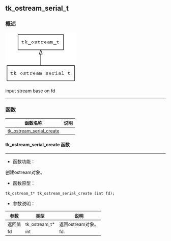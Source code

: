 ## tk\_ostream\_serial\_t
### 概述
![image](images/tk_ostream_serial_t_0.png)


 input stream base on fd



----------------------------------
### 函数
<p id="tk_ostream_serial_t_methods">

| 函数名称 | 说明 | 
| -------- | ------------ | 
| <a href="#tk_ostream_serial_t_tk_ostream_serial_create">tk\_ostream\_serial\_create</a> |  |
#### tk\_ostream\_serial\_create 函数
-----------------------

* 函数功能：

> <p id="tk_ostream_serial_t_tk_ostream_serial_create">
 创建ostream对象。






* 函数原型：

```
tk_ostream_t* tk_ostream_serial_create (int fd);
```

* 参数说明：

| 参数 | 类型 | 说明 |
| -------- | ----- | --------- |
| 返回值 | tk\_ostream\_t* | 返回ostream对象。 |
| fd | int | fd. |
